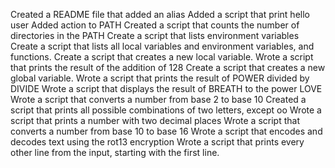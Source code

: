 Created a README file that added an alias
Added a script that print hello user
Added action to PATH
Created a script that counts the number of directories in the PATH
Create a script that lists environment variables
Create a script that lists all local variables and environment variables, and functions.
Create a script that creates a new local variable.
Wrote a script that prints the result of the addition of 128
Create a script that creates a new global variable.
Wrote a script that prints the result of POWER divided by DIVIDE
Wrote a script that displays the result of BREATH to the power LOVE
Wrote a script that converts a number from base 2 to base 10
Created a script that prints all possible combinations of two letters, except oo
Wrote a script that prints a number with two decimal places
Wrote a script that converts a number from base 10 to base 16
Wrote a script that encodes and decodes text using the rot13 encryption
Wrote a script that prints every other line from the input, starting with the first line.
